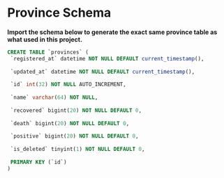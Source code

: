 # Province Schema
**__Import the schema below to generate the exact same province table as what used in this project.__**

```sql
CREATE TABLE `provinces` (
 `registered_at` datetime NOT NULL DEFAULT current_timestamp(),
 
 `updated_at` datetime NOT NULL DEFAULT current_timestamp(),
   
 `id` int(32) NOT NULL AUTO_INCREMENT,
  
 `name` varchar(64) NOT NULL,
 
 `recovered` bigint(20) NOT NULL DEFAULT 0,
 
 `death` bigint(20) NOT NULL DEFAULT 0,
 
 `positive` bigint(20) NOT NULL DEFAULT 0,
 
 `is_deleted` tinyint(1) NOT NULL DEFAULT 0,
		 
 PRIMARY KEY (`id`)
)
```
